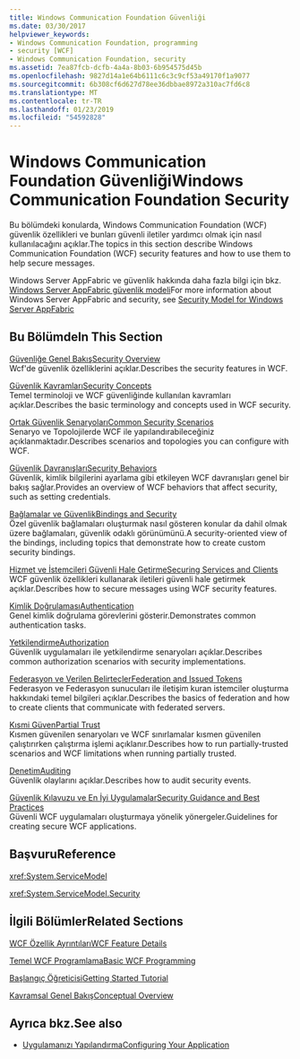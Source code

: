 ```yaml
---
title: Windows Communication Foundation Güvenliği
ms.date: 03/30/2017
helpviewer_keywords:
- Windows Communication Foundation, programming
- security [WCF]
- Windows Communication Foundation, security
ms.assetid: 7ea87fcb-dcfb-4a4a-8b03-6b954575d45b
ms.openlocfilehash: 9827d14a1e64b6111c6c3c9cf53a49170f1a9077
ms.sourcegitcommit: 6b308cf6d627d78ee36dbbae8972a310ac7fd6c8
ms.translationtype: MT
ms.contentlocale: tr-TR
ms.lasthandoff: 01/23/2019
ms.locfileid: "54592828"
---
```

# <a name="windows-communication-foundation-security"></a><span data-ttu-id="f501a-102">Windows Communication Foundation Güvenliği</span><span class="sxs-lookup"><span data-stu-id="f501a-102">Windows Communication Foundation Security</span></span>
<span data-ttu-id="f501a-103">Bu bölümdeki konularda, Windows Communication Foundation (WCF) güvenlik özellikleri ve bunları güvenli iletiler yardımcı olmak için nasıl kullanılacağını açıklar.</span><span class="sxs-lookup"><span data-stu-id="f501a-103">The topics in this section describe Windows Communication Foundation (WCF) security features and how to use them to help secure messages.</span></span>  
  
 <span data-ttu-id="f501a-104">Windows Server AppFabric ve güvenlik hakkında daha fazla bilgi için bkz. [Windows Server AppFabric güvenlik modeli](https://go.microsoft.com/fwlink/?LinkID=201279&clcid=0x409)</span><span class="sxs-lookup"><span data-stu-id="f501a-104">For more information about Windows Server AppFabric and security, see [Security Model for Windows Server AppFabric](https://go.microsoft.com/fwlink/?LinkID=201279&clcid=0x409)</span></span>  
  
## <a name="in-this-section"></a><span data-ttu-id="f501a-105">Bu Bölümde</span><span class="sxs-lookup"><span data-stu-id="f501a-105">In This Section</span></span>  
 [<span data-ttu-id="f501a-106">Güvenliğe Genel Bakış</span><span class="sxs-lookup"><span data-stu-id="f501a-106">Security Overview</span></span>](../../../../docs/framework/wcf/feature-details/security-overview.md)  
 <span data-ttu-id="f501a-107">Wcf'de güvenlik özelliklerini açıklar.</span><span class="sxs-lookup"><span data-stu-id="f501a-107">Describes the security features in WCF.</span></span>  
  
 [<span data-ttu-id="f501a-108">Güvenlik Kavramları</span><span class="sxs-lookup"><span data-stu-id="f501a-108">Security Concepts</span></span>](../../../../docs/framework/wcf/feature-details/security-concepts.md)  
 <span data-ttu-id="f501a-109">Temel terminoloji ve WCF güvenliğinde kullanılan kavramları açıklar.</span><span class="sxs-lookup"><span data-stu-id="f501a-109">Describes the basic terminology and concepts used in WCF security.</span></span>  
  
 [<span data-ttu-id="f501a-110">Ortak Güvenlik Senaryoları</span><span class="sxs-lookup"><span data-stu-id="f501a-110">Common Security Scenarios</span></span>](../../../../docs/framework/wcf/feature-details/common-security-scenarios.md)  
 <span data-ttu-id="f501a-111">Senaryo ve Topolojilerde WCF ile yapılandırabileceğiniz açıklanmaktadır.</span><span class="sxs-lookup"><span data-stu-id="f501a-111">Describes scenarios and topologies you can configure with WCF.</span></span>  
  
 [<span data-ttu-id="f501a-112">Güvenlik Davranışları</span><span class="sxs-lookup"><span data-stu-id="f501a-112">Security Behaviors</span></span>](../../../../docs/framework/wcf/feature-details/security-behaviors-in-wcf.md)  
 <span data-ttu-id="f501a-113">Güvenlik, kimlik bilgilerini ayarlama gibi etkileyen WCF davranışları genel bir bakış sağlar.</span><span class="sxs-lookup"><span data-stu-id="f501a-113">Provides an overview of WCF behaviors that affect security, such as setting credentials.</span></span>  
  
 [<span data-ttu-id="f501a-114">Bağlamalar ve Güvenlik</span><span class="sxs-lookup"><span data-stu-id="f501a-114">Bindings and Security</span></span>](../../../../docs/framework/wcf/feature-details/bindings-and-security.md)  
 <span data-ttu-id="f501a-115">Özel güvenlik bağlamaları oluşturmak nasıl gösteren konular da dahil olmak üzere bağlamaları, güvenlik odaklı görünümünü.</span><span class="sxs-lookup"><span data-stu-id="f501a-115">A security-oriented view of the bindings, including topics that demonstrate how to create custom security bindings.</span></span>  
  
 [<span data-ttu-id="f501a-116">Hizmet ve İstemcileri Güvenli Hale Getirme</span><span class="sxs-lookup"><span data-stu-id="f501a-116">Securing Services and Clients</span></span>](../../../../docs/framework/wcf/feature-details/securing-services-and-clients.md)  
 <span data-ttu-id="f501a-117">WCF güvenlik özellikleri kullanarak iletileri güvenli hale getirmek açıklar.</span><span class="sxs-lookup"><span data-stu-id="f501a-117">Describes how to secure messages using WCF security features.</span></span>  
  
 [<span data-ttu-id="f501a-118">Kimlik Doğrulaması</span><span class="sxs-lookup"><span data-stu-id="f501a-118">Authentication</span></span>](../../../../docs/framework/wcf/feature-details/authentication-in-wcf.md)  
 <span data-ttu-id="f501a-119">Genel kimlik doğrulama görevlerini gösterir.</span><span class="sxs-lookup"><span data-stu-id="f501a-119">Demonstrates common authentication tasks.</span></span>  
  
 [<span data-ttu-id="f501a-120">Yetkilendirme</span><span class="sxs-lookup"><span data-stu-id="f501a-120">Authorization</span></span>](../../../../docs/framework/wcf/feature-details/authorization-in-wcf.md)  
 <span data-ttu-id="f501a-121">Güvenlik uygulamaları ile yetkilendirme senaryoları açıklar.</span><span class="sxs-lookup"><span data-stu-id="f501a-121">Describes common authorization scenarios with security implementations.</span></span>  
  
 [<span data-ttu-id="f501a-122">Federasyon ve Verilen Belirteçler</span><span class="sxs-lookup"><span data-stu-id="f501a-122">Federation and Issued Tokens</span></span>](../../../../docs/framework/wcf/feature-details/federation-and-issued-tokens.md)  
 <span data-ttu-id="f501a-123">Federasyon ve Federasyon sunucuları ile iletişim kuran istemciler oluşturma hakkındaki temel bilgileri açıklar.</span><span class="sxs-lookup"><span data-stu-id="f501a-123">Describes the basics of federation and how to create clients that communicate with federated servers.</span></span>  
  
 [<span data-ttu-id="f501a-124">Kısmi Güven</span><span class="sxs-lookup"><span data-stu-id="f501a-124">Partial Trust</span></span>](../../../../docs/framework/wcf/feature-details/partial-trust.md)  
 <span data-ttu-id="f501a-125">Kısmen güvenilen senaryoları ve WCF sınırlamalar kısmen güvenilen çalıştırırken çalıştırma işlemi açıklanır.</span><span class="sxs-lookup"><span data-stu-id="f501a-125">Describes how to run partially-trusted scenarios and WCF limitations when running partially trusted.</span></span>  
  
 [<span data-ttu-id="f501a-126">Denetim</span><span class="sxs-lookup"><span data-stu-id="f501a-126">Auditing</span></span>](../../../../docs/framework/wcf/feature-details/auditing-security-events.md)  
 <span data-ttu-id="f501a-127">Güvenlik olaylarını açıklar.</span><span class="sxs-lookup"><span data-stu-id="f501a-127">Describes how to audit security events.</span></span>  
  
 [<span data-ttu-id="f501a-128">Güvenlik Kılavuzu ve En İyi Uygulamalar</span><span class="sxs-lookup"><span data-stu-id="f501a-128">Security Guidance and Best Practices</span></span>](../../../../docs/framework/wcf/feature-details/security-guidance-and-best-practices.md)  
 <span data-ttu-id="f501a-129">Güvenli WCF uygulamaları oluşturmaya yönelik yönergeler.</span><span class="sxs-lookup"><span data-stu-id="f501a-129">Guidelines for creating secure WCF applications.</span></span>  
  
## <a name="reference"></a><span data-ttu-id="f501a-130">Başvuru</span><span class="sxs-lookup"><span data-stu-id="f501a-130">Reference</span></span>  
 <xref:System.ServiceModel>  
  
 <xref:System.ServiceModel.Security>  
  
## <a name="related-sections"></a><span data-ttu-id="f501a-131">İlgili Bölümler</span><span class="sxs-lookup"><span data-stu-id="f501a-131">Related Sections</span></span>  
 [<span data-ttu-id="f501a-132">WCF Özellik Ayrıntıları</span><span class="sxs-lookup"><span data-stu-id="f501a-132">WCF Feature Details</span></span>](../../../../docs/framework/wcf/feature-details/index.md)  
  
 [<span data-ttu-id="f501a-133">Temel WCF Programlama</span><span class="sxs-lookup"><span data-stu-id="f501a-133">Basic WCF Programming</span></span>](../../../../docs/framework/wcf/basic-wcf-programming.md)  
  
 [<span data-ttu-id="f501a-134">Başlangıç Öğreticisi</span><span class="sxs-lookup"><span data-stu-id="f501a-134">Getting Started Tutorial</span></span>](../../../../docs/framework/wcf/getting-started-tutorial.md)  
  
 [<span data-ttu-id="f501a-135">Kavramsal Genel Bakış</span><span class="sxs-lookup"><span data-stu-id="f501a-135">Conceptual Overview</span></span>](../../../../docs/framework/wcf/conceptual-overview.md)  
  
## <a name="see-also"></a><span data-ttu-id="f501a-136">Ayrıca bkz.</span><span class="sxs-lookup"><span data-stu-id="f501a-136">See also</span></span>
- [<span data-ttu-id="f501a-137">Uygulamanızı Yapılandırma</span><span class="sxs-lookup"><span data-stu-id="f501a-137">Configuring Your Application</span></span>](../../../../docs/framework/wcf/diagnostics/configuring-your-application.md)
